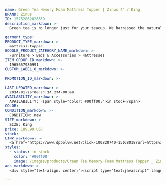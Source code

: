 ```yaml
---
name: Green Tea Memory Foam Mattress Topper | Zinus 4" / King
BRAND: Zinus
ID: 15752862826559
description_markdown: >-
  Green tea is no longer just for your teacup. We harnessed the natural abilities of this healthy ingredient by adding it to your bed, and the Green Tea Memory Foam Mattress Topper was born. It begins with our proprietary green tea and charcoal infused memory foam, which works wonders to eliminate moisture and block odor-causing agents around the clock. In addition to this undeniable freshness, it's soft and conforming memory foam creates a custom fit for your body when you lay down.

garment_type:
PRODUCT_TYPE_markdown: >-
  mattress-topper
GOOGLE_PRODUCT_CATEGORY_NAME_markdown: >-
  Furniture > Beds & Accessories > Mattresses
ITEM_GROUP_ID_markdown: >-
  1965657980991
CUSTOM_LABEL_0_markdown: >-
  
PROMOTION_ID_markdown: >-
  
LAST_UPDATED_markdown: >-
  2024-01-25T06:34:24.274-08:00
AVAILABILITY_markdown: >-
  AVAILABILITY: <span style="color: #00ff00;">in stock</span>
COLOR:
CONDITION_markdown: >-
  CONDITION: new
SIZE_markdown: >-
  SIZE: King
price: 189.99 USD
stock: 
LINK_markdown: >-
  <a href="https://www.dpbolvw.net/click-100820740-15168018?url=https%3A%2F%2Fwww.zinus.com%2Fproducts%2Fgreen-tea-memory-foam-mattress-topper%3Fvariant%3D15752862826559" target="_blank" style="display: inline-block; padding: 10px 20px; font-size: 16px; text-align: center; text-decoration: none; cursor: pointer; border: 1px solid #3498db; color: #3498db; background-color: #fff; border-radius: 5px; transition: background-color 0.3s;">Go to Product</a>
styles:
  - status: in stock
    color: '#00ff00'
    image: /images/products/Green Tea Memory Foam Mattress Topper _ Zinus 4_ _ King/1965657980991_1_Pressure_Relief_Green_Tea_Memory_Foam_Mattress_Topper_1.5Inch.jpg
ads_markdown: >-
  <div style="text-align: center;"><script type="text/javascript" language="javascript" src="https://www.tkqlhce.com/placeholder-52290839?target=_top&mouseover=N"></script></div>

---
```

